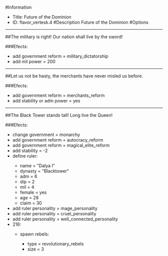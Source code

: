 #Information
 - Title: Future of the Dominion
 - ID: flavor_vertesk.4
#Description
Future of the Dominion
#Options

___
##The military is right! Our nation shall live by the sword!

###Efects:<ul><li>add government reform = military_dictatorship</li><li>add mil power = 200</li></ul>

___
##Let us not be hasty, the merchants have never misled us before.

###Efects:<ul><li>add government reform = merchants_reform</li><li>add stability or adm power = yes</li></ul>

___
##The Black Tower stands tall! Long live the Queen!

###Efects:<ul><li>change government = monarchy</li><li>add government reform = autocracy_reform</li><li>add government reform = magical_elite_reform</li><li>add stability = -2</li><li>define ruler:</li><ul><li>name = "Dalya I"</li><li>dynasty = "Blacktower"</li><li>adm = 6</li><li>dip = 2</li><li>mil = 4</li><li>female = yes</li><li>age = 28</li><li>claim = 30</li></ul><li>add ruler personality = mage_personality</li><li>add ruler personality = cruel_personality</li><li>add ruler personality = well_connected_personality</li><li>216:</li><ul><li>spawn rebels:</li><ul><li>type = revolutionary_rebels</li><li>size = 3</li></ul></ul></ul>
